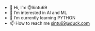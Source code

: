 - 👋 Hi, I’m @Sintu69
- 👀 I’m interested in AI and ML
- 🌱 I’m currently learning PYTHON 
- 📫 How to reach me sintu69@duck.com

<!---
Sintu69/Sintu69 is a ✨ special ✨ repository because its `README.md` (this file) appears on your GitHub profile.
You can click the Preview link to take a look at your changes.
--->

